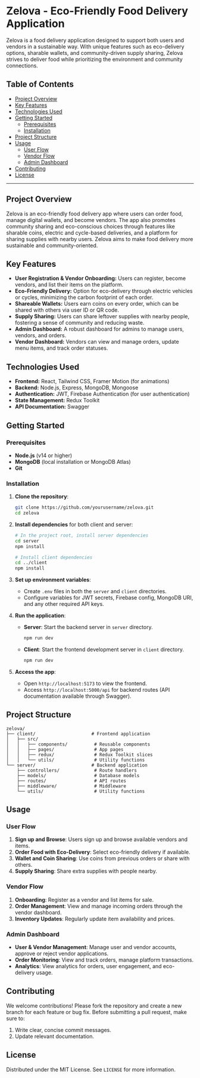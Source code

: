 
# Zelova - Eco-Friendly Food Delivery Application

Zelova is a food delivery application designed to support both users and vendors in a sustainable way. With unique features such as eco-delivery options, sharable wallets, and community-driven supply sharing, Zelova strives to deliver food while prioritizing the environment and community connections.

## Table of Contents

- [Project Overview](#project-overview)
- [Key Features](#key-features)
- [Technologies Used](#technologies-used)
- [Getting Started](#getting-started)
  - [Prerequisites](#prerequisites)
  - [Installation](#installation)
- [Project Structure](#project-structure)
- [Usage](#usage)
  - [User Flow](#user-flow)
  - [Vendor Flow](#vendor-flow)
  - [Admin Dashboard](#admin-dashboard)
- [Contributing](#contributing)
- [License](#license)

---

## Project Overview

Zelova is an eco-friendly food delivery app where users can order food, manage digital wallets, and become vendors. The app also promotes community sharing and eco-conscious choices through features like sharable coins, electric and cycle-based deliveries, and a platform for sharing supplies with nearby users. Zelova aims to make food delivery more sustainable and community-oriented.

## Key Features

- **User Registration & Vendor Onboarding:** Users can register, become vendors, and list their items on the platform.
- **Eco-Friendly Delivery:** Option for eco-delivery through electric vehicles or cycles, minimizing the carbon footprint of each order.
- **Shareable Wallets:** Users earn coins on every order, which can be shared with others via user ID or QR code.
- **Supply Sharing:** Users can share leftover supplies with nearby people, fostering a sense of community and reducing waste.
- **Admin Dashboard:** A robust dashboard for admins to manage users, vendors, and orders.
- **Vendor Dashboard:** Vendors can view and manage orders, update menu items, and track order statuses.

## Technologies Used

- **Frontend:** React, Tailwind CSS, Framer Motion (for animations)
- **Backend:** Node.js, Express, MongoDB, Mongoose
- **Authentication:** JWT, Firebase Authentication (for user authentication)
- **State Management:** Redux Toolkit
- **API Documentation:** Swagger

## Getting Started

### Prerequisites

- **Node.js** (v14 or higher)
- **MongoDB** (local installation or MongoDB Atlas)
- **Git**

### Installation

1. **Clone the repository**:
   ```bash
   git clone https://github.com/yourusername/zelova.git
   cd zelova
   ```

2. **Install dependencies** for both client and server:
   ```bash
   # In the project root, install server dependencies
   cd server
   npm install

   # Install client dependencies
   cd ../client
   npm install
   ```

3. **Set up environment variables**:
   - Create `.env` files in both the `server` and `client` directories.
   - Configure variables for JWT secrets, Firebase config, MongoDB URI, and any other required API keys.

4. **Run the application**:
   - **Server**: Start the backend server in `server` directory.
     ```bash
     npm run dev
     ```
   - **Client**: Start the frontend development server in `client` directory.
     ```bash
     npm run dev
     ```

5. **Access the app**:
   - Open `http://localhost:5173` to view the frontend.
   - Access `http://localhost:5000/api` for backend routes (API documentation available through Swagger).

## Project Structure

```
zelova/
├── client/                     # Frontend application
│   ├── src/
│   │   ├── components/          # Reusable components
│   │   ├── pages/               # App pages
│   │   ├── redux/               # Redux Toolkit slices
│   │   └── utils/               # Utility functions
└── server/                     # Backend application
    ├── controllers/             # Route handlers
    ├── models/                  # Database models
    ├── routes/                  # API routes
    ├── middleware/              # Middleware
    └── utils/                   # Utility functions
```

## Usage

### User Flow

1. **Sign up and Browse**: Users sign up and browse available vendors and items.
2. **Order Food with Eco-Delivery**: Select eco-friendly delivery if available.
3. **Wallet and Coin Sharing**: Use coins from previous orders or share with others.
4. **Supply Sharing**: Share extra supplies with people nearby.

### Vendor Flow

1. **Onboarding**: Register as a vendor and list items for sale.
2. **Order Management**: View and manage incoming orders through the vendor dashboard.
3. **Inventory Updates**: Regularly update item availability and prices.

### Admin Dashboard

- **User & Vendor Management**: Manage user and vendor accounts, approve or reject vendor applications.
- **Order Monitoring**: View and track orders, manage platform transactions.
- **Analytics**: View analytics for orders, user engagement, and eco-delivery usage.

## Contributing

We welcome contributions! Please fork the repository and create a new branch for each feature or bug fix. Before submitting a pull request, make sure to:

1. Write clear, concise commit messages.
2. Update relevant documentation.

## License

Distributed under the MIT License. See `LICENSE` for more information.
